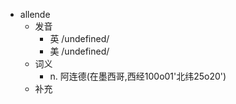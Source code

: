 - allende
  - 发音
    - 英 /undefined/
    - 美 /undefined/
  - 词义
    - n. 阿连德(在墨西哥,西经100o01'北纬25o20')
  - 补充